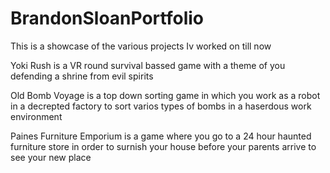 # BrandonSloanPortfolio

This is a showcase of the various projects Iv worked on till now

Yoki Rush is a VR round survival bassed game with a theme of you defending a shrine from evil spirits

Old Bomb Voyage is a top down sorting game in which you work as a robot in a decrepted factory to sort varios types of bombs in a haserdous work environment 

Paines Furniture Emporium is a game where you go to a 24 hour haunted furniture store in order to surnish your house before your parents arrive to see your new place
